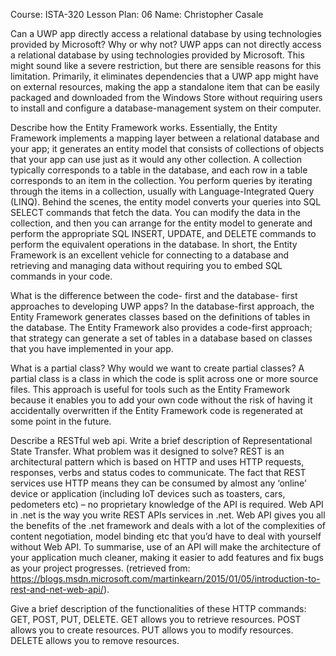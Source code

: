 Course: ISTA-320
Lesson Plan: 06
Name: Christopher Casale

Can a UWP app directly access a relational database by using technologies provided by Microsoft? Why or why not?
UWP apps can not directly access a relational database by using technologies provided by Microsoft. This might sound like a severe restriction, but there are 
sensible reasons for this limitation. Primarily, it eliminates dependencies that a UWP app might have on external resources, making the app a standalone item 
that can be easily packaged and downloaded from the Windows Store without requiring users to install and configure a database-management system on their computer.

Describe how the Entity Framework works.
Essentially, the Entity Framework implements a mapping layer between a relational database and your app; it generates an entity model that consists of 
collections of objects that your app can use just as it would any other collection. A collection typically corresponds to a table in the database, and 
each row in a table corresponds to an item in the collection. You perform queries by iterating through the items in a collection, usually with Language-Integrated
 Query (LINQ). Behind the scenes, the entity model converts your queries into SQL SELECT commands that fetch the data. You can modify the data in the collection, 
 and then you can arrange for the entity model to generate and perform the appropriate SQL INSERT, UPDATE, and DELETE commands to perform the equivalent 
 operations in the database. In short, the Entity Framework is an excellent vehicle for connecting to a database and retrieving and managing data without 
 requiring you to embed SQL commands in your code.

What is the difference between the code- first and the database- first approaches to developing UWP apps?
In the database-first approach, the Entity Framework generates classes based on the definitions of tables in the database. The Entity Framework
 also provides a code-first approach; that strategy can generate a set of tables in a database based on classes that you have implemented in your app.

What is a partial class? Why would we want to create partial classes?
A partial class is a class in which the code is split across one or more source files. This approach is useful for tools such as the Entity Framework
 because it enables you to add your own code without the risk of having it accidentally overwritten if the Entity Framework code is regenerated at some 
 point in the future.

Describe a RESTful web api. Write a brief description of Representational State Transfer. What problem was it designed to solve?
REST is an architectural pattern which is based on HTTP and uses HTTP requests, responses, verbs and status codes to communicate. The fact that REST
 services use HTTP means they can be consumed by almost any ‘online’ device or application (including IoT devices such as toasters, cars, pedometers etc)
 – no proprietary knowledge of the API is required. Web API in .net is the way you write REST APIs services in .net. Web API gives you all the benefits of the
 .net framework and deals with a lot of the complexities of content negotiation, model binding etc that you’d have to deal with yourself without Web API. To
 summarise, use of an API will make the architecture of your application much cleaner, making it easier to add features and fix bugs as your project progresses. (retrieved from: https://blogs.msdn.microsoft.com/martinkearn/2015/01/05/introduction-to-rest-and-net-web-api/).

Give a brief description of the functionalities of these HTTP commands: GET, POST, PUT, DELETE. 
GET allows you to retrieve resources.
POST allows you to create resources.
PUT allows you to modify resources.
DELETE allows you to remove resources.